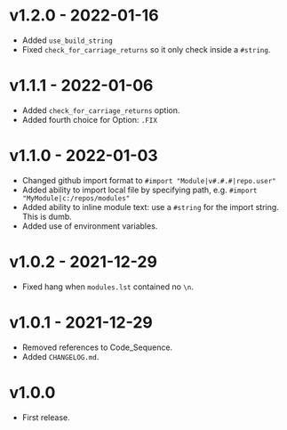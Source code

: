 # v1.2.0 - 2022-01-16
* Added `use_build_string`
* Fixed `check_for_carriage_returns` so it only check inside a `#string`.

# v1.1.1 - 2022-01-06
* Added `check_for_carriage_returns` option.
* Added fourth choice for Option: `.FIX`

# v1.1.0 - 2022-01-03
* Changed github import format to `#import "Module|v#.#.#|repo.user"`
* Added ability to import local file by specifying path, e.g. `#import "MyModule|c:/repos/modules"`
* Added ability to inline module text: use a `#string` for the import string. This is dumb.
* Added use of environment variables.

# v1.0.2 - 2021-12-29
* Fixed hang when `modules.lst` contained no `\n`.

# v1.0.1 - 2021-12-29
* Removed references to Code_Sequence.
* Added `CHANGELOG.md`.

# v1.0.0
* First release.
